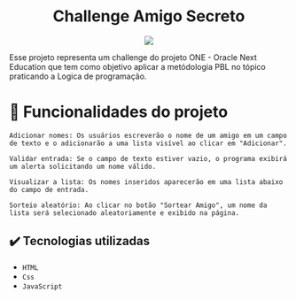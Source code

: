 <h1 align="center"> Challenge Amigo Secreto </h1>
<p align="center">
<img loading="lazy" src="http://img.shields.io/static/v1?label=STATUS&message=FINALIZADO&color=GREEN&style=for-the-badge"/>
</p>

Esse projeto representa um challenge do projeto ONE - Oracle Next Education que tem como objetivo aplicar a metódologia PBL
no tópico praticando a Logica de programação.

# :hammer: Funcionalidades do projeto
    Adicionar nomes: Os usuários escreverão o nome de um amigo em um campo de texto e o adicionarão a uma lista visível ao clicar em "Adicionar".
    
    Validar entrada: Se o campo de texto estiver vazio, o programa exibirá um alerta solicitando um nome válido.
    
    Visualizar a lista: Os nomes inseridos aparecerão em uma lista abaixo do campo de entrada.
    
    Sorteio aleatório: Ao clicar no botão "Sortear Amigo", um nome da lista será selecionado aleatoriamente e exibido na página.


## ✔️ Tecnologias utilizadas

- ``HTML``
- ``Css``
- ``JavaScript``

